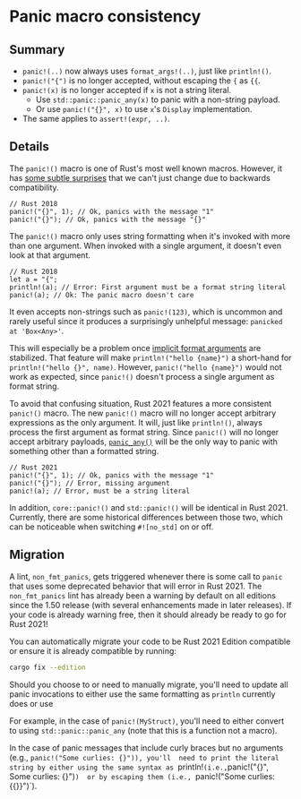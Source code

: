 # Panic macro consistency

## Summary

- `panic!(..)` now always uses `format_args!(..)`, just like `println!()`.
- `panic!("{")` is no longer accepted, without escaping the `{` as `{{`.
- `panic!(x)` is no longer accepted if `x` is not a string literal.
  - Use `std::panic::panic_any(x)` to panic with a non-string payload.
  - Or use `panic!("{}", x)` to use `x`'s `Display` implementation.
- The same applies to `assert!(expr, ..)`.

## Details

The `panic!()` macro is one of Rust's most well known macros.
However, it has [some subtle surprises](https://github.com/rust-lang/rfcs/blob/master/text/3007-panic-plan.md)
that we can't just change due to backwards compatibility.

```rust,ignore
// Rust 2018
panic!("{}", 1); // Ok, panics with the message "1"
panic!("{}"); // Ok, panics with the message "{}"
```

The `panic!()` macro only uses string formatting when it's invoked with more than one argument.
When invoked with a single argument, it doesn't even look at that argument.

```rust,ignore
// Rust 2018
let a = "{";
println!(a); // Error: First argument must be a format string literal
panic!(a); // Ok: The panic macro doesn't care
```

It even accepts non-strings such as `panic!(123)`, which is uncommon and rarely useful since it
produces a surprisingly unhelpful message: `panicked at 'Box<Any>'`.

This will especially be a problem once
[implicit format arguments](https://rust-lang.github.io/rfcs/2795-format-args-implicit-identifiers.html)
are stabilized.
That feature will make `println!("hello {name}")` a short-hand for `println!("hello {}", name)`.
However, `panic!("hello {name}")` would not work as expected,
since `panic!()` doesn't process a single argument as format string.

To avoid that confusing situation, Rust 2021 features a more consistent `panic!()` macro.
The new `panic!()` macro will no longer accept arbitrary expressions as the only argument.
It will, just like `println!()`, always process the first argument as format string.
Since `panic!()` will no longer accept arbitrary payloads,
[`panic_any()`](https://doc.rust-lang.org/stable/std/panic/fn.panic_any.html)
will be the only way to panic with something other than a formatted string.

```rust,ignore
// Rust 2021
panic!("{}", 1); // Ok, panics with the message "1"
panic!("{}"); // Error, missing argument
panic!(a); // Error, must be a string literal
```

In addition, `core::panic!()` and `std::panic!()` will be identical in Rust 2021.
Currently, there are some historical differences between those two,
which can be noticeable when switching `#![no_std]` on or off.

## Migration

A lint, `non_fmt_panics`, gets triggered whenever there is some call to `panic` that uses some 
deprecated behavior that will error in Rust 2021. The `non_fmt_panics` lint has already been a warning 
by default on all editions since the 1.50 release (with several enhancements made in later releases). 
If your code is already warning free, then it should already be ready to go for Rust 2021!

You can automatically migrate your code to be Rust 2021 Edition compatible or ensure it is already compatible by
running:

```sh
cargo fix --edition
```

Should you choose to or need to manually migrate, you'll need to update all panic invocations to either use the same 
formatting as `println` currently does or use 

For example, in the case of `panic!(MyStruct)`, you'll need to either convert to using `std::panic::panic_any` (note
that this is a function not a macro).

In the case of panic messages that include curly braces but no arguments (e.g., `panic!("Some curlies: {}")), you'll 
need to print the literal string by either using the same syntax as `println!` (i.e., `panic!("{}", Some curlies: {}")`) 
or by escaping them (i.e., `panic!("Some curlies: {{}}")`).